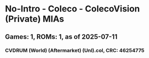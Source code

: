 # No-Intro - Coleco - ColecoVision (Private) MIAs
## Games: 1, ROMs: 1, as of 2025-07-11

### CVDRUM (World) (Aftermarket) (Unl).col, CRC: 46254775
